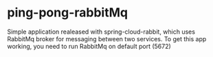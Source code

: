 # ping-pong-rabbitMq
Simple application realeased with spring-cloud-rabbit, which uses RabbitMq broker for messaging between two services.
To get this app working, you need to run RabbitMq on default port (5672)
